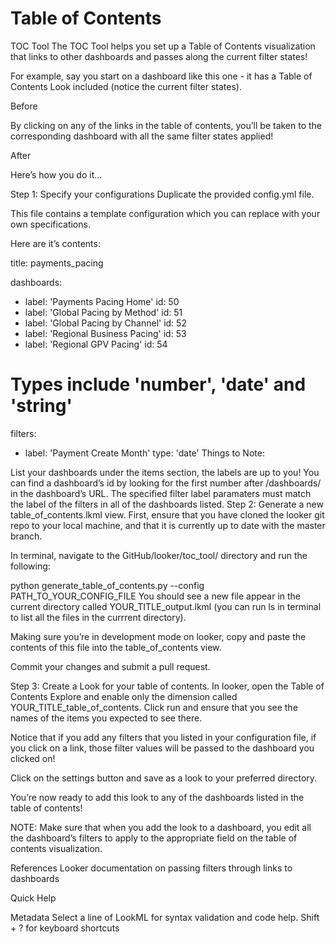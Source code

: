 # Table of Contents

TOC Tool
The TOC Tool helps you set up a Table of Contents visualization that links to other dashboards and passes along the current filter states!

For example, say you start on a dashboard like this one - it has a Table of Contents Look included (notice the current filter states).

Before

By clicking on any of the links in the table of contents, you’ll be taken to the corresponding dashboard with all the same filter states applied!

After

Here’s how you do it…

Step 1: Specify your configurations
Duplicate the provided config.yml file.

This file contains a template configuration which you can replace with your own specifications.

Here are it’s contents:

title: payments_pacing

dashboards:
  - label: 'Payments Pacing Home'
    id: 50
  - label: 'Global Pacing by Method'
    id: 51
  - label: 'Global Pacing by Channel'
    id: 52
  - label: 'Regional Business Pacing'
    id: 53
  - label: 'Regional GPV Pacing'
    id: 54

# Types include 'number', 'date' and 'string'
filters:
  - label: 'Payment Create Month'
    type: 'date'
Things to Note:

List your dashboards under the items section, the labels are up to you!
You can find a dashboard’s id by looking for the first number after /dashboards/ in the dashboard’s URL.
The specified filter label paramaters must match the label of the filters in all of the dashboards listed.
Step 2: Generate a new table_of_contents.lkml view.
First, ensure that you have cloned the looker git repo to your local machine, and that it is currently up to date with the master branch.

In terminal, navigate to the GitHub/looker/toc_tool/ directory and run the following:

python generate_table_of_contents.py --config PATH_TO_YOUR_CONFIG_FILE
You should see a new file appear in the current directory called YOUR_TITLE_output.lkml (you can run ls in terminal to list all the files in the currrent directory).

Making sure you’re in development mode on looker, copy and paste the contents of this file into the table_of_contents view.

Commit your changes and submit a pull request.

Step 3: Create a Look for your table of contents.
In looker, open the Table of Contents Explore and enable only the dimension called YOUR_TITLE_table_of_contents. Click run and ensure that you see the names of the items you expected to see there.

Notice that if you add any filters that you listed in your configuration file, if you click on a link, those filter values will be passed to the dashboard you clicked on!

Click on the settings button and save as a look to your preferred directory.

You’re now ready to add this look to any of the dashboards listed in the table of contents!

NOTE: Make sure that when you add the look to a dashboard, you edit all the dashboard’s filters to apply to the appropriate field on the table of contents visualization.

References
Looker documentation on passing filters through links to dashboards

Quick Help

Metadata
Select a line of LookML for syntax validation and code help.
Shift
+
?
for keyboard shortcuts
